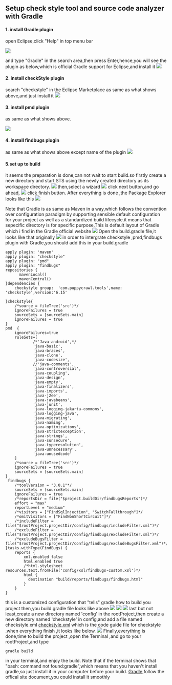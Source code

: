## Setup check style tool and source code analyzer with Gradle
#### 1. install Gradle plugin
open Eclipse,click "Help" in top menu bar

![](resources/software_market.png)

and type "Gradle" in the search area,then press Enter,hence,you will see the plugin as below,which is official Gradle support for Eclipse,and install it
![](resources/gradle.png)

#### 2. install checkStyle plugin

search "checkstyle" in the Eclipse Marketplace as same as what shows above,and just install it
![](resources/checkstyle.png)

#### 3. install pmd plugin
as same as what shows above.

![](resources/pmd.png)

#### 4. install findbugs plugin

as same as what shows above except name of the plugin
![](resources/findbugs.png)

#### 5.set up to build
it seems the preparation is done,can not wait to start build.so firstly create a new directory and start STS using the newly created directory as its workspace directory.
![](resources/create_new_project.png)
then,select a wizard
![](resources/select_a_wizard.png)
click next button,and go ahead,
![](resources/before_finish.png)
click finish button.
After everything is done ,the Package Explorer looks like this
![](resources/package_explorer.png)

Note that Gradle is as same as Maven in a way,which follows the convention over configuration paradigm by supporting sensible
default configuration for your project as well as a standardized build lifecycle.it means that sepecific directory is for specific purpose.This is default layout of Gradle which i find in the Gradle official website
![](resources/layout.png)
Open the build.gradle file,it looks like that originally
![](resources/build_gradle.png)
in order to intergrate checkstyle ,pmd,findbugs plugin with Gradle,you should add this in your build.gradle
```
apply plugin: 'maven'
apply plugin: "checkstyle"
apply plugin: "pmd"
apply plugin: "findbugs"
repositories {
      mavenLocal()
      mavenCentral()
}dependencies {
    checkstyle group:  'com.puppycrawl.tools',name: 'checkstyle',version:'6.15'

}checkstyle{
    /*source = fileTree('src')*/
    ignoreFailures = true
    sourceSets = [sourceSets.main]
    ignoreFailures = true
}
pmd  {
    ignoreFailures=true
    ruleSets=[
            /*'Java-android',*/
            'java-basic',
            'java-braces',
            'java-clone',
            'java-codesize',
            //'java-comments',
            'java-controversial',
            'java-coupling',
            'java-design',
            'java-empty',
            'java-finalizers',
            'java-imports',
            'java-j2ee',
            'java-javabeans',
            'java-junit',
            'java-logging-jakarta-commons',
            'java-logging-java',
            'java-migrating',
            'java-naming',
            'java-optimizations',
            'java-strictexception',
            'java-strings',
            'java-sunsecure',
            'java-typeresolution',
            'java-unnecessary',
            'java-unusedcode'
    ]
    /*source = fileTree('src')*/
    ignoreFailures = true
    sourceSets = [sourceSets.main]
}
 findbugs {
    /*toolVersion = "3.0.1"*/
    sourceSets = [sourceSets.main]
    ignoreFailures = true
    /*reportsDir = file("$project.buildDir/findbugsReports")*/
    effort = "max"
    reportLevel = "medium"
    /*visitors = ["FindSqlInjection", "SwitchFallthrough"]*/
    /*omitVisitors = ["FindNonShortCircuit"]*/
    /*includeFilter = file("$rootProject.projectDir/config/findbugs/includeFilter.xml")*/
    /*excludeFilter = file("$rootProject.projectDir/config/findbugs/excludeFilter.xml")*/
    /*excludeBugsFilter = file("$rootProject.projectDir/config/findbugs/excludeBugsFilter.xml")*/
}tasks.withType(FindBugs) {
    reports {
        xml.enabled false
        html.enabled true
        /*html.stylesheet resources.text.fromFile('config/xsl/findbugs-custom.xsl')*/
        html {
          destination "build/reports/findbugs/findbugs.html"
        }
    }
}
```
this is a customized configuration that "tells" gradle how to build you project
then,you build.gradle file looks like above
![](resources/build_gradle_latest1.png)
![](resources/build_gradle_latest2.png)
![](resources/build_gradle_latest3.png)
last but not least,create a new directory named 'config' in the  rootProject,then create a new directory named 'checkstyle' in config,and add a file named checkstyle.xml [checkstyle.xml](resources/checkstyle.xml) which is the code guide file
for checkstyle  .when everything finish ,it looks like below.
![](resources/config.png)
Finally,everything is done,time to build the project ,open the Terminal ,and go to your rootProject,and type
```
gradle build
```

in your terminal,and enjoy the build.
Note that if the terminal shows that "bash: command not found:gradle",which means that you haven't install gradle,so just install it in your computer before your build.
[Gradle](https://gradle.org/),follow the offical site document,you could install it smoothly
